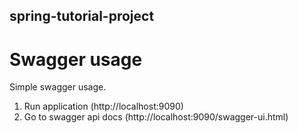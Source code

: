 ## spring-tutorial-project
# Swagger usage
Simple swagger usage.

1. Run application (http://localhost:9090)
2. Go to swagger api docs (http://localhost:9090/swagger-ui.html)
